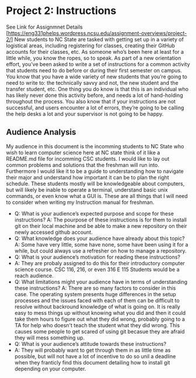 # Project 2: Instructions
 See Link for Assignmnet Details [https://eng331phelps.wordpress.ncsu.edu/assignment-overviews/project-2/]
New students to NC State are tasked with getting set up in a variety of logistical areas, including registering for classes, creating their GitHub accounts for their classes, etc. As someone who’s been here at least for a little while, you know the ropes, so to speak. As part of a new orientation effort, you’ve been asked to write a set of instructions for a common activity that students need to do before or during their first semester on campus. You know that you have a wide variety of new students that you’re going to need to write to: the technically savvy and not, the new student and the transfer student, etc. One thing you do know is that this is an individual who has likely never done this activity before, and needs a lot of hand-holding throughout the process. You also know that if your instructions are not successful, and users encounter a lot of errors, they’re going to be calling the help desks a lot and your supervisor is not going to be happy.
## Audience Analysis 
My audience in this document is the incomming students to NC State who wish to learn computer science here at NC state think of it like a README.md file for incomming CSC students. I would like to lay out common problems and solutions that the freshman will run into. Furthermore I would like it to be a guide to understanding how to navigate their major and understand how important it can be to plan the right schedule. These students mostly will be knowledgeable about computers, but will likely be inable to operate a terminal, understand basic unix commands, or even know what a GUI is. These are all things that I will need to consider when writing my Instruction manual for freshman.

- Q: What is your audience’s expected purpose and scope for these instructions?
  A: The pourpose of these instructions is for them to install git on their local machine and be able to make a new repository on their newly accessed github account.
- Q: What knowledge does your audience have already about this topic?
  A: Some have very little, some have none, some have been using it for a while, but could always use a refresher on how to manage a repository.
- Q: What is your audience’s motivation for reading these instructions?
- A: They are probaly assigned to do this for their introductory computer science course. CSC 116, 216, or even 316 E 115 Students would be a reach audience.
- Q: What limitations might your audience have in terms of understanding these instructions?
  A: There are so many factors to consider in this case. The operating system presents huge differences in the setup processes and the issues faced with each of them can be difficult to resolve without backround knowledge of what is going on. It is really easy to mess things up without knowing what you did and then it could take them hours to figure out what they did wrong, probably going to a TA for help who doesn't teach the student what they did wrong. This causes some people to get scared of using git becasue they are afraid they will mess something up.
- Q: What is your audience’s attitude towards these instructions?
- A: They will probably want to get through them in as little time as possible, but will not have a lot of incentive to do so unil a deadline when they franticly find this document detailing how to install git depending on your computer.

